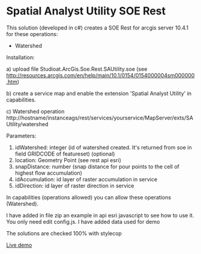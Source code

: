 ﻿# Spatial Analyst Utility SOE Rest

This solution (developed in c#) creates a SOE Rest for arcgis server 10.4.1 for these operations:

- Watershed

Installation:
 
a) upload file Studioat.ArcGis.Soe.Rest.SAUtility.soe (see http://resources.arcgis.com/en/help/main/10.1/0154/0154000004sm000000.htm)

b) create a service map and enable the extension 'Spatial Analyst Utility' in capabilities.

c) Watershed operation
http://hostname/instanceags/rest/services/yourservice/MapServer/exts/SAUtility/watershed

Parameters:

1. idWatershed: integer (id of watershed created. It's returned from soe in field GRIDCODE of featureset) (optional)
2. location: Geometry Point (see rest api esri)
3. snapDistance: number (snap distance for pour points to the cell of highest flow accumulation)
4. idAccumulation: id layer of raster accumulation in service
5. idDirection: id layer of raster direction in service

In capabilities (operations allowed) you can allow these operations (Watershed).

I have added in file zip an example in api esri javascript to see how to use it.
You only need edit config.js. I have added data used for demo

The solutions are checked 100% with stylecop


[Live demo](http://sit.sistemigis.it/Samples/Watershed/) 